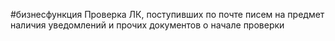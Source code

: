 #бизнесфункция 
Проверка ЛК, поступивших по почте писем на предмет наличия уведомлений и прочих документов о начале проверки